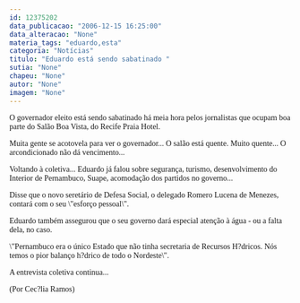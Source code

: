 ```yaml
---
id: 12375202
data_publicacao: "2006-12-15 16:25:00"
data_alteracao: "None"
materia_tags: "eduardo,esta"
categoria: "Notícias"
titulo: "Eduardo está sendo sabatinado "
sutia: "None"
chapeu: "None"
autor: "None"
imagem: "None"
---
```

<p><P><FONT face=Verdana>O governador eleito está sendo sabatinado há meia hora&nbsp;pelos jornalistas que ocupam boa parte do Salão Boa Vista, do Recife Praia Hotel.</FONT></P></p>
<p><P><FONT face=Verdana>Muita gente se acotovela para ver o governador... O salão está quente. Muito quente... O arcondicionado não dá vencimento...</FONT></P></p>
<p><P><FONT face=Verdana>Voltando à coletiva... Eduardo já falou sobre segurança, turismo, desenvolvimento do Interior de Pernambuco, Suape, acomodação dos partidos no governo...</FONT></P></p>
<p><P><FONT face=Verdana>Disse que o novo seretário de Defesa Social, o delegado Romero Lucena de Menezes, contará com o seu \"esforço pessoal\".</FONT></P></p>
<p><P><FONT face=Verdana>Eduardo também assegurou que o seu governo dará especial atenção à água - ou a falta dela, no caso.</FONT></P></p>
<p><P><FONT face=Verdana>\"Pernambuco era o único Estado que não tinha secretaria de Recursos H?dricos. Nós temos o pior balanço h?drico de todo o Nordeste\".&nbsp;</FONT></P></p>
<p><P><FONT face=Verdana>A entrevista coletiva continua...&nbsp;</FONT></P></p>
<p><P><FONT face=Verdana>(Por Cec?lia Ramos)</FONT></P> </p>
